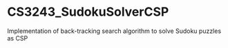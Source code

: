 # CS3243_SudokuSolverCSP
Implementation of back-tracking search algorithm to solve Sudoku puzzles as CSP

